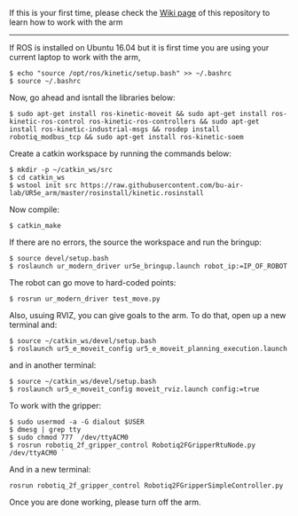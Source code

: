 If this is your first time, please check the [Wiki page](https://github.com/bu-air-lab/UR5e_arm/wiki) of this repository to learn how to work with the arm <br />


----------------------------------------------------------------------------------------------------------------

If ROS is installed on Ubuntu 16.04 but it is first time you are using your current laptop to work with the arm, <br />
```
$ echo "source /opt/ros/kinetic/setup.bash" >> ~/.bashrc
$ source ~/.bashrc
```
Now, go ahead and isntall the libraries below:
```
$ sudo apt-get install ros-kinetic-moveit && sudo apt-get install ros-kinetic-ros-control ros-kinetic-ros-controllers && sudo apt-get install ros-kinetic-industrial-msgs && rosdep install robotiq_modbus_tcp && sudo apt-get install ros-kinetic-soem
```
Create a catkin workspace by running the commands below: <br />
```
$ mkdir -p ~/catkin_ws/src
$ cd catkin_ws
$ wstool init src https://raw.githubusercontent.com/bu-air-lab/UR5e_arm/master/rosinstall/kinetic.rosinstall
```
Now compile: <br />
``` 
$ catkin_make
```
If there are no errors, the source the workspace and run the bringup: <br />
```
$ source devel/setup.bash
$ roslaunch ur_modern_driver ur5e_bringup.launch robot_ip:=IP_OF_ROBOT
```
The robot can go move to hard-coded points:<br />
```
$ rosrun ur_modern_driver test_move.py
```
Also, usuing RVIZ, you can give goals to the arm. To do that, open up a new terminal and:<br />
```
$ source ~/catkin_ws/devel/setup.bash
$ roslaunch ur5_e_moveit_config ur5_e_moveit_planning_execution.launch
```

and in another terminal:<br />
```
$ source ~/catkin_ws/devel/setup.bash
$ roslaunch ur5_e_moveit_config moveit_rviz.launch config:=true
```
To work with the gripper:

```
$ sudo usermod -a -G dialout $USER 
$ dmesg | grep tty 
$ sudo chmod 777  /dev/ttyACM0 
$ rosrun robotiq_2f_gripper_control Robotiq2FGripperRtuNode.py /dev/ttyACM0 `
```
And in a new terminal:
```
rosrun robotiq_2f_gripper_control Robotiq2FGripperSimpleController.py 
```

Once you are done working, please turn off the arm.





